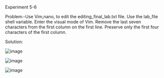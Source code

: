 Experiment 5-6

Problem:-Use Vim,nano, to edit the editing_final_lab.txt file. Use the lab_file shell variable. Enter the visual mode of Vim.
Remove the last seven characters from the first column on the first line. Preserve only the first four characters of the first column.

Solution:

![image](https://github.com/user-attachments/assets/553a7de4-86d4-44aa-9768-755a286da945)

![image](https://github.com/user-attachments/assets/73426f12-1fc2-4ea5-a2ad-113d17272dad)

![image](https://github.com/user-attachments/assets/0bd95570-a85f-4002-8f00-51a8f905c3ca)
